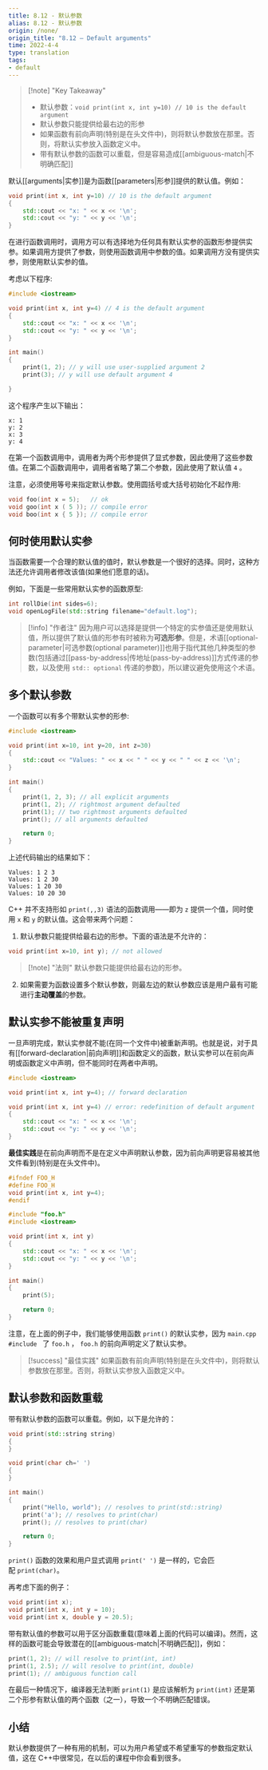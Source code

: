 ```yaml
---
title: 8.12 - 默认参数
alias: 8.12 - 默认参数
origin: /none/
origin_title: "8.12 — Default arguments"
time: 2022-4-4
type: translation
tags:
- default
---
```


> [!note] "Key Takeaway"
> - 默认参数：`void print(int x, int y=10) // 10 is the default argument`
> - 默认参数只能提供给最右边的形参
> - 如果函数有前向声明(特别是在头文件中)，则将默认参数放在那里。否则，将默认实参放入函数定义中。
> - 带有默认参数的函数可以重载，但是容易造成[[ambiguous-match|不明确匹配]]

默认[[arguments|实参]]是为函数[[parameters|形参]]提供的默认值。例如：

```cpp
void print(int x, int y=10) // 10 is the default argument
{
    std::cout << "x: " << x << '\n';
    std::cout << "y: " << y << '\n';
}
```

在进行函数调用时，调用方可以有选择地为任何具有默认实参的函数形参提供实参。如果调用方提供了参数，则使用函数调用中参数的值。如果调用方没有提供实参，则使用默认实参的值。

考虑以下程序:

```cpp
#include <iostream>

void print(int x, int y=4) // 4 is the default argument
{
    std::cout << "x: " << x << '\n';
    std::cout << "y: " << y << '\n';
}

int main()
{
    print(1, 2); // y will use user-supplied argument 2
    print(3); // y will use default argument 4

}
```

这个程序产生以下输出：

```
x: 1
y: 2
x: 3
y: 4
```

在第一个函数调用中，调用者为两个形参提供了显式参数，因此使用了这些参数值。在第二个函数调用中，调用者省略了第二个参数，因此使用了默认值 `4` 。

注意，必须使用等号来指定默认参数。使用圆括号或大括号初始化不起作用:

```cpp
void foo(int x = 5);   // ok
void goo(int x ( 5 )); // compile error
void boo(int x { 5 }); // compile error
```

## 何时使用默认实参

当函数需要一个合理的默认值的值时，默认参数是一个很好的选择。同时，这种方法还允许调用者修改该值(如果他们愿意的话)。

例如，下面是一些常用默认实参的函数原型:

```cpp
int rollDie(int sides=6);
void openLogFile(std::string filename="default.log");
```
> [!info] "作者注"
> 因为用户可以选择是提供一个特定的实参值还是使用默认值，所以提供了默认值的形参有时被称为**可选形参**。但是，术语[[optional-parameter|可选参数(optional parameter)]]也用于指代其他几种类型的参数(包括通过[[pass-by-address|传地址(pass-by-address)]]方式传递的参数，以及使用 `std:: optional` 传递的参数)，所以建议避免使用这个术语。

## 多个默认参数

一个函数可以有多个带默认实参的形参:

```cpp
#include <iostream>

void print(int x=10, int y=20, int z=30)
{
    std::cout << "Values: " << x << " " << y << " " << z << '\n';
}

int main()
{
    print(1, 2, 3); // all explicit arguments
    print(1, 2); // rightmost argument defaulted
    print(1); // two rightmost arguments defaulted
    print(); // all arguments defaulted

    return 0;
}
```

上述代码输出的结果如下：

```
Values: 1 2 3
Values: 1 2 30
Values: 1 20 30
Values: 10 20 30
```

C++ 并不支持形如 `print(,,3)` 语法的函数调用——即为 `z` 提供一个值，同时使用 `x` 和 `y` 的默认值。这会带来两个问题：

1.  默认参数只能提供给最右边的形参。下面的语法是不允许的：

```cpp
void print(int x=10, int y); // not allowed
```

> [!note] "法则"
> 默认参数只能提供给最右边的形参。

2.  如果需要为函数设置多个默认参数，则最左边的默认参数应该是用户最有可能进行**主动覆盖**的参数。

## 默认实参不能被重复声明

一旦声明完成，默认实参就不能(在同一个文件中)被重新声明。也就是说，对于具有[[forward-declaration|前向声明]]和函数定义的函数，默认实参可以在前向声明或函数定义中声明，但不能同时在两者中声明。

```cpp
#include <iostream>

void print(int x, int y=4); // forward declaration

void print(int x, int y=4) // error: redefinition of default argument
{
    std::cout << "x: " << x << '\n';
    std::cout << "y: " << y << '\n';
}
```

**最佳实践**是在前向声明而不是在定义中声明默认参数，因为前向声明更容易被其他文件看到(特别是在头文件中)。

```cpp title="foo.h"
#ifndef FOO_H
#define FOO_H
void print(int x, int y=4);
#endif
```

```cpp title="main.cpp"
#include "foo.h"
#include <iostream>

void print(int x, int y)
{
    std::cout << "x: " << x << '\n';
    std::cout << "y: " << y << '\n';
}

int main()
{
    print(5);

    return 0;
}
```

注意，在上面的例子中，我们能够使用函数 `print()` 的默认实参，因为 `main.cpp`  `#include ` 了 `foo.h` ， `foo.h` 的前向声明定义了默认实参。

> [!success] "最佳实践"
> 如果函数有前向声明(特别是在头文件中)，则将默认参数放在那里。否则，将默认实参放入函数定义中。

## 默认参数和函数重载

带有默认参数的函数可以重载。例如，以下是允许的：

```cpp
void print(std::string string)
{
}

void print(char ch=' ')
{
}

int main()
{
    print("Hello, world"); // resolves to print(std::string)
    print('a'); // resolves to print(char)
    print(); // resolves to print(char)

    return 0;
}
```

`print()` 函数的效果和用户显式调用 `print(' ')` 是一样的，它会匹配 `print(char)`。

再考虑下面的例子：

```cpp
void print(int x);
void print(int x, int y = 10);
void print(int x, double y = 20.5);
```

带有默认值的参数可以用于区分函数重载(意味着上面的代码可以编译)。然而，这样的函数可能会导致潜在的[[ambiguous-match|不明确匹配]]，例如：

```cpp
print(1, 2); // will resolve to print(int, int)
print(1, 2.5); // will resolve to print(int, double)
print(1); // ambiguous function call
```

在最后一种情况下，编译器无法判断 `print(1)` 是应该解析为 `print(int)` 还是第二个形参有默认值的两个函数（之一），导致一个不明确匹配错误。

## 小结

默认参数提供了一种有用的机制，可以为用户希望或不希望重写的参数指定默认值，这在 C++中很常见，在以后的课程中你会看到很多。
